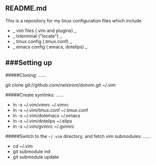 README.md
-----------------------
This is a repository for my linux configuration
files which include 

 * _ vim files (.vim and plugins) _
 * _ lxterminal ("locate") _
 * _ tmux config (.tmux.conf) _
 * _ emacs config (.emacs, dotelips) _

###Setting up
---

#####Cloning:
......

  git clone git://github.com/nelstrom/dotvim.git ~/.vim

#####Create symlinks:
......

  * ln -s ~/.vim/vimrc ~/.vimrc
  * ln -s ~/.vim/tmux.conf ~/.tmux.conf 
  * ln -s ~/.vim/dotemacs ~/.emacs
  * ln -s ~/.vim/dotelips ~/.elips
  * ln -s ~/.vim/gvimrc ~/.gvimrc

#####Switch to the `~/.vim` directory, and fetch vim submodules:
......

  * cd ~/.vim
  * git submodule init
  * git submodule update
